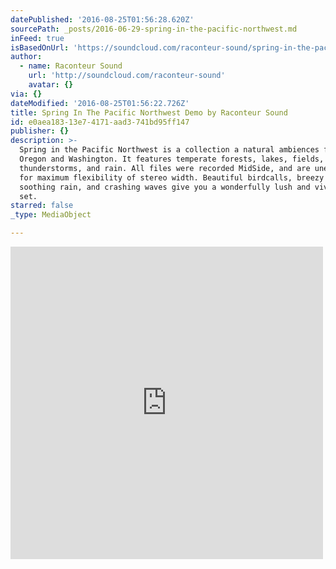 ```yaml
---
datePublished: '2016-08-25T01:56:28.620Z'
sourcePath: _posts/2016-06-29-spring-in-the-pacific-northwest.md
inFeed: true
isBasedOnUrl: 'https://soundcloud.com/raconteur-sound/spring-in-the-pacific-northwest'
author:
  - name: Raconteur Sound
    url: 'http://soundcloud.com/raconteur-sound'
    avatar: {}
via: {}
dateModified: '2016-08-25T01:56:22.726Z'
title: Spring In The Pacific Northwest Demo by Raconteur Sound
id: e0aea183-13e7-4171-aad3-741bd95ff147
publisher: {}
description: >-
  Spring in the Pacific Northwest is a collection a natural ambiences from
  Oregon and Washington. It features temperate forests, lakes, fields, ocean,
  thunderstorms, and rain. All files were recorded MidSide, and are unencoded
  for maximum flexibility of stereo width. Beautiful birdcalls, breezy forests,
  soothing rain, and crashing waves give you a wonderfully lush and vivid tool
  set.
starred: false
_type: MediaObject

---
```

<iframe src="https://cdn.embedly.com/widgets/media.html?src=https%3A%2F%2Fw.soundcloud.com%2Fplayer%2F%3Fvisual%3Dtrue%26url%3Dhttp%253A%252F%252Fapi.soundcloud.com%252Ftracks%252F269303879%26show_artwork%3Dtrue&amp;url=https%3A%2F%2Fsoundcloud.com%2Fraconteur-sound%2Fspring-in-the-pacific-northwest&amp;image=http%3A%2F%2Fi1.sndcdn.com%2Fartworks-000167543376-szvdl4-t500x500.jpg&amp;key=b7d04c9b404c499eba89ee7072e1c4f7&amp;type=text%2Fhtml&amp;schema=soundcloud" width="500" height="500" scrolling="no" frameborder="0" allowfullscreen="" style=""></iframe>